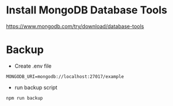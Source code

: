 # Install MongoDB Database Tools
https://www.mongodb.com/try/download/database-tools

# Backup
- Create .env file 
```
MONGODB_URI=mongodb://localhost:27017/example
```
- run backup script
```
npm run backup
```
